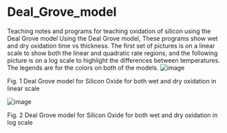 # Deal_Grove_model
Teaching notes and programs for teaching oxidation of silicon using the Deal Grove model
Using the Deal Grove model, These programs show wet and dry oxidation time vs thickness. The first set of pictures is on a linear scale to show both the linear and quadratic rate regions, and the following picture is on a log scale to highlight the differences between temperatures. The legends are for the colors on both of the models. 
![image](https://github.com/user-attachments/assets/3a5a00c1-6e0d-4939-a8f0-c01b14a25381)

Fig. 1 Deal Grove model for Silicon Oxide for both wet and dry oxidation in linear scale

![image](https://github.com/user-attachments/assets/78ae1b2b-9476-4dbb-85b6-c4011a98bca3) 

Fig. 2 Deal Grove model for Silicon Oxide for both wet and dry oxidation in log scale
